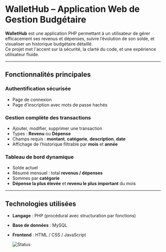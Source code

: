 # WalletHub – Application Web de Gestion Budgétaire 

**WalletHub** est une application PHP permettant à un utilisateur de gérer efficacement ses revenus et dépenses, suivre l’évolution de son solde, et visualiser un historique budgétaire détaillé.  
Ce projet met l'accent sur la sécurité, la clarté du code, et une expérience utilisateur fluide.

---

## Fonctionnalités principales

### Authentification sécurisée
- Page de connexion
- Page d'inscription avec mots de passe hachés

### Gestion complète des transactions
- Ajouter, modifier, supprimer une transaction
- Types : **Revenu** ou **Dépense**
- Champs requis : **montant**, **catégorie**, **description**, **date**
- Affichage de l’historique filtrable par **mois** et **année**

### Tableau de bord dynamique
- Solde actuel
- Résumé mensuel : total **revenus / dépenses**
- Sommes par **catégorie**
- **Dépense la plus élevée** et **revenu le plus important** du mois

---

## Technologies utilisées

- **Langage** : PHP (procédural avec structuration par fonctions)
- **Base de données** : MySQL
- **Frontend** : HTML / CSS / JavaScript

    ![Status](https://img.shields.io/badge/Status-Finished-brightgreen)

